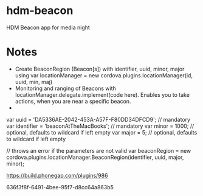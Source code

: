 hdm-beacon
==========

HDM Beacon app for media night

# Notes

* Create BeaconRegion (Beacon[s]) with identifier, uuid, minor, major using var locationManager = new cordova.plugins.locationManager(id, uuid, min, maj)
* Monitoring and ranging of Beacons with locationManager.delegate.implement(code here). Enables you to take actions, when you are near a specific beacon.
*
var uuid = 'DA5336AE-2042-453A-A57F-F80DD34DFCD9'; // mandatory
var identifier = 'beaconAtTheMacBooks'; // mandatory
var minor = 1000; // optional, defaults to wildcard if left empty
var major = 5; // optional, defaults to wildcard if left empty

// throws an error if the parameters are not valid
var beaconRegion = new cordova.plugins.locationManager.BeaconRegion(identifier, uuid, major, minor);

https://build.phonegap.com/plugins/986


636f3f8f-6491-4bee-95f7-d8cc64a863b5
